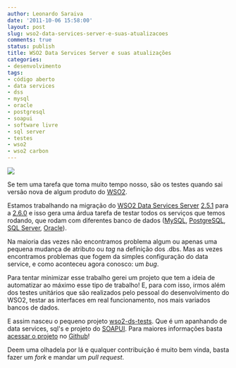 ```yaml
---
author: Leonardo Saraiva
date: '2011-10-06 15:58:00'
layout: post
slug: wso2-data-services-server-e-suas-atualizacoes
comments: true
status: publish
title: WSO2 Data Services Server e suas atualizações
categories:
- desenvolvimento
tags:
- código aberto
- data services
- dss
- mysql
- oracle
- postgresql
- soapui
- software livre
- sql server
- testes
- wso2
- wso2 carbon
---
```


[![](http://assets.mcorp.com.br/wp-content/uploads/2011/10/testes-e-a-neura.jpg)](http://assets.mcorp.com.br/wp-content/uploads/2011/10/testes-e-a-neura.jpg)

Se tem uma tarefa que toma muito tempo nosso, são os testes quando sai versão nova de algum produto do [WSO2](http://wso2.org).

Estamos trabalhando na migração do [WSO2 Data Services Server](/tag/data-services/) [2.5.1](/2010/04/novidades-do-proximo-wso2-data-services-server-2-5-x/) para a [2.6.0](/2011/06/novidades-wso2-data-services-server-2-6-x/) e isso gera uma árdua tarefa de testar todos os serviços que temos rodando, que rodam com diferentes banco de dados ([MySQL](http://dev.mysql.com), [PostgreSQL](http://www.postgresql.org), [SQL Server](http://www.microsoft.com/sqlserver/), [Oracle](http://www.oracle.com/br/)).

Na maioria das vezes não encontramos problema algum ou apenas uma pequena
mudança de atributo ou _tag_ na definição dos .dbs. Mas as vezes encontramos
problemas que fogem da simples configuração do data service, e como aconteceu
agora conosco: um _bug_.

Para tentar minimizar esse trabalho gerei um projeto que tem a ideia de
automatizar ao máximo esse tipo de trabalho! E, para com isso, irmos além dos
testes unitários que são realizados pelo pessoal do desenvolvimento do WSO2,
testar as interfaces em real funcionamento, nos mais variados bancos de dados.

E assim nasceu o pequeno projeto [wso2-ds-tests](http://github.com/WSO2Brasil/wso2-ds-tests). Que é um apanhando de data
services, sql's e projeto do [SOAPUI](http://www.soapui.org/). Para maiores
informações basta [acessar o projeto](http://github.com/WSO2Brasil/wso2-ds-tests) no [Github](http://github.com)!

Deem uma olhadela por lá e qualquer contribuição é muito bem vinda, basta
fazer um _fork_ e mandar um _pull request_.
